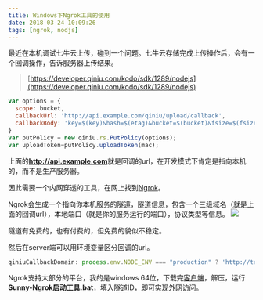 ```yaml
---
title: Windows下Ngrok工具的使用
date: 2018-03-24 10:09:26
tags: [ngrok, nodjs]
---
```


最近在本机调试七牛云上传，碰到一个问题。七牛云存储完成上传操作后，会有一个回调操作，告诉服务器上传结果。

>[https://developer.qiniu.com/kodo/sdk/1289/nodejs](https://developer.qiniu.com/kodo/sdk/1289/nodejs)
```javascript
var options = {
  scope: bucket,
  callbackUrl: 'http://api.example.com/qiniu/upload/callback',
  callbackBody: 'key=$(key)&hash=$(etag)&bucket=$(bucket)&fsize=$(fsize)&name=$(x:name)'
}
var putPolicy = new qiniu.rs.PutPolicy(options);
var uploadToken=putPolicy.uploadToken(mac);
```

<!--more-->

上面的<b>http://api.example.com</b>就是回调的url，在开发模式下肯定是指向本机的，而不是生产服务器。

因此需要一个内网穿透的工具，在网上找到[Ngrok](https://www.ngrok.cc)。

Ngrok会生成一个指向你本机服务的隧道，隧道信息，包含一个三级域名（就是上面的回调url），本地端口（就是你的服务运行的端口），协议类型等信息。
![](https://picabstract-preview-ftn.weiyun.com:8443/ftn_pic_abs_v2/56d49defca68f6178c2aadc601ea157c78729113241118fa8f5471199a8e707a5a5ee24a8e08fb8e264665971dbf42db?pictype=scale&from=30113&version=2.0.0.2&uin=474724984&fname=QQ%E5%9B%BE%E7%89%8720180324102303.png&size=1024)

隧道有免费的，也有付费的，但免费的貌似不稳定。

然后在server端可以用环境变量区分回调的url。
```javascript
qiniuCallbackDomain: process.env.NODE_ENV === "production" ? 'http://test.xxx.com' :'http://prod.xx.com',
```

Ngrok支持大部分的平台，我的是windows 64位，下载完[客户端](https://www.ngrok.cc/download.html)，解压，运行<b>Sunny-Ngrok启动工具.bat</b>，填入隧道ID，即可实现外网访问。
